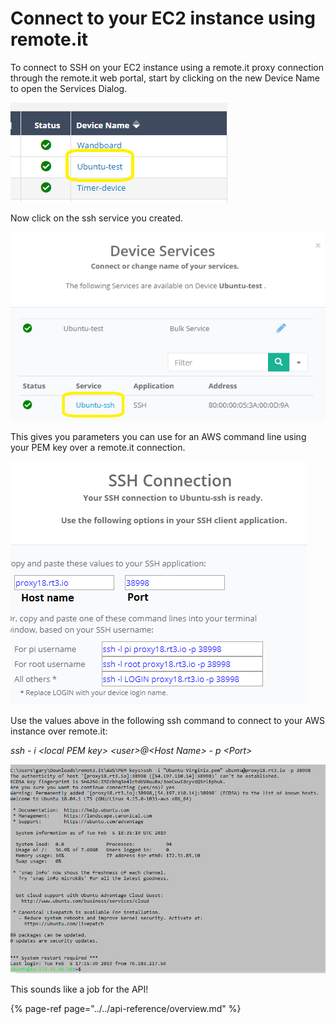 # Connect to your EC2 instance using remote.it

To connect to SSH on your EC2 instance using a remote.it proxy connection through the remote.it web portal, start by clicking on the new Device Name to open the Services Dialog.

![](../../.gitbook/assets/image%20%286%29.png)

Now click on the ssh service you created.

![](../../.gitbook/assets/image%20%28119%29.png)

This gives you parameters you can use for an AWS command line using your PEM key over a remote.it connection.

![](../../.gitbook/assets/image%20%2885%29.png)

Use the values above in the following ssh command to connect to your AWS instance over remote.it:

_ssh - i &lt;local PEM key&gt; &lt;user&gt;@&lt;Host Name&gt; - p &lt;Port&gt;_

![](../../.gitbook/assets/image%20%28172%29.png)

This sounds like a job for the API!

{% page-ref page="../../api-reference/overview.md" %}


